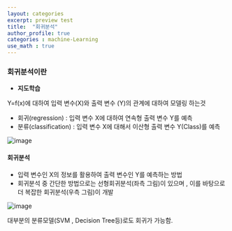 ```yaml
---
layout: categories
excerpt: preview test
title:  "회귀분석"
author_profile: true
categories : machine-Learning
use_math : true
---
```



### 회귀분석이란 

* __지도학습__

Y=f(x)에 대하여 입력 변수(X)와 출력 변수 (Y)의 관계에 대하여 모델링 하는것

* 회귀(regression) : 입력 변수 X에 대하여 연속형 출력 변수 Y를 예측
* 분류(classification) : 입력 변수 X에 대해서 이산형 출력 변수 Y(Class)를 예측

![image](https://user-images.githubusercontent.com/37209763/106708598-7a3cbc80-6636-11eb-8881-da3c995c93a5.png)


#### 회귀분석

* 입력 변수인 X의 정보를 활용하여 출력 변수인 Y를 예측하는 방법
* 회귀분석 중 간단한 방법으로는 선형회귀분석(좌측 그림)이 있으며 , 이를 바탕으로 더 복잡한 회귀분석(우측 그림)이 개발

![image](https://user-images.githubusercontent.com/37209763/106708842-e15a7100-6636-11eb-8db2-ae2ff15de44b.png)

대부분의 분류모델(SVM , Decision Tree등)로도 회귀가 가능함.
